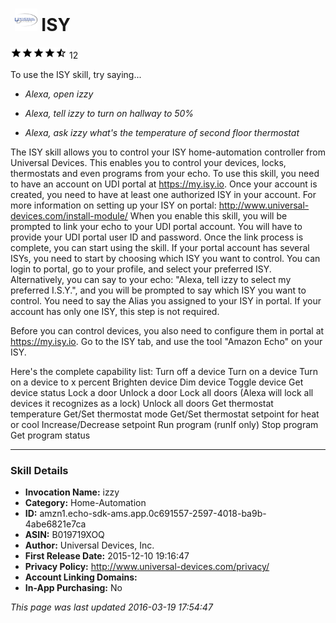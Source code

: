 # &nbsp;<img src="app_icon" alt="ISY icon" width="36"> ISY
![4.5 stars](../../../images/ic_star_black_18dp_1x.png)![4.5 stars](../../../images/ic_star_black_18dp_1x.png)![4.5 stars](../../../images/ic_star_black_18dp_1x.png)![4.5 stars](../../../images/ic_star_black_18dp_1x.png)![4.5 stars](../../../images/ic_star_half_black_18dp_1x.png) 12

To use the ISY skill, try saying...

* *Alexa, open izzy*

* *Alexa, tell izzy to turn on hallway to 50%*

* *Alexa, ask izzy what's the temperature of second floor thermostat*

The ISY skill allows you to control your ISY home-automation controller from Universal Devices. This enables you to control your devices, locks, thermostats and even programs from your echo.
To use this skill, you need to have an account on UDI portal at https://my.isy.io. Once your account is created, you need to have at least one authorized ISY in your account. For more information on setting up your ISY on portal: http://www.universal-devices.com/install-module/
When you enable this skill, you will be prompted to link your echo to your UDI portal account. You will have to provide your UDI portal user ID and password. Once the link process is complete, you can start using the skill.
If your portal account has several ISYs, you need to start by choosing which ISY you want to control. You can login to portal, go to your profile, and select your preferred ISY. Alternatively, you can say to your echo: "Alexa, tell izzy to select my preferred I.S.Y.", and you will be prompted to say which ISY you want to control. You need to say the Alias you assigned to your ISY in portal. If your account has only one ISY, this step is not required.

Before you can control devices, you also need to configure them in portal at https://my.isy.io. Go to the ISY tab, and use the tool "Amazon Echo" on your ISY.

Here's the complete capability list:
Turn off a device
Turn on a device
Turn on a device to x percent
Brighten device
Dim device
Toggle device
Get device status
Lock a door
Unlock a door
Lock all doors (Alexa will lock all devices it recognizes as a lock)
Unlock all doors
Get thermostat temperature
Get/Set thermostat mode
Get/Set thermostat setpoint for heat or cool
Increase/Decrease setpoint
Run program (runIf only)
Stop program
Get program status

***

### Skill Details

* **Invocation Name:** izzy
* **Category:** Home-Automation
* **ID:** amzn1.echo-sdk-ams.app.0c691557-2597-4018-ba9b-4abe6821e7ca
* **ASIN:** B019719XOQ
* **Author:** Universal Devices, Inc.
* **First Release Date:** 2015-12-10 19:16:47
* **Privacy Policy:** http://www.universal-devices.com/privacy/
* **Account Linking Domains:** 
* **In-App Purchasing:** No

*This page was last updated 2016-03-19 17:54:47*
